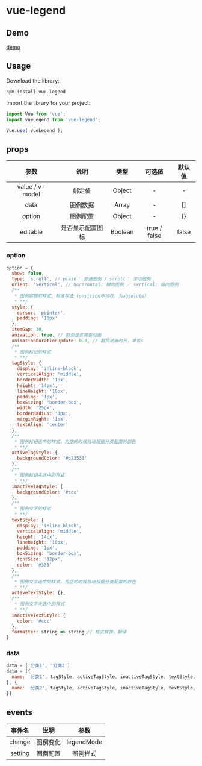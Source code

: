   # vue-legend

  ## Demo
  
  [demo](https://shichuanpo.github.io/vue-legend/demo)

  ## Usage

  Download the library:

  `npm install vue-legend`

  Import the library for your project:

  ```js
  import Vue from 'vue';
  import vueLegend from 'vue-legend';

  Vue.use( vueLegend );
  ```

  ## props
  
  参数 | 说明 | 类型 | 可选值 | 默认值
  :-: | :-: | :-: | :-: | :-:
  value / v-model | 绑定值 | Object | - | -|
  data | 图例数据 | Array | - | []|
  option | 图例配置 | Object | - | {}|
  editable | 是否显示配置图标 | Boolean | true / false | false |
  
  ### option
  ```javascript
  option = {
    show: false,
    type: 'scroll', // plain： 普通图例 / scroll： 滚动图例
    orient: 'vertical', // horizontal: 横向图例 ／ vertical: 纵向图例
    /**
     * 图例容器的样式，标准写法 (position不可改，为absolute)
     * **/
    style: {
      cursor: 'pointer',
      padding: '10px'
    },
    itemGap: 10,
    animation: true, // 翻页是否需要动画
    animationDurationUpdate: 0.8, // 翻页动画时长，单位s
    /**
     * 图例标记的样式
     * **/
    tagStyle: {
      display: 'inline-block',
      verticalAlign: 'middle',
      borderWidth: '1px',
      height: '14px',
      lineHeight: '10px',
      padding: '1px',
      boxSizing: 'border-box',
      width: '25px',
      borderRadius: '3px',
      marginRight: '1px',
      textAlign: 'center'
    },
    /**
     * 图例标记选中的样式，为空的时候自动根据分类配置的颜色
     * **/
    activeTagStyle: {
      backgroundColor: '#c23531'
    },
    /**
     * 图例标记未选中的样式
     * **/
    inactiveTagStyle: {
      backgroundColor: '#ccc'
    },
    /**
     * 图例文字的样式
     * **/
    textStyle: {
      display: 'inline-block',
      verticalAlign: 'middle',
      height: '14px',
      lineHeight: '10px',
      padding: '1px',
      boxSizing: 'border-box',
      fontSize: '12px',
      color: '#333'
    },
    /**
     * 图例文字选中的样式，为空的时候自动根据分类配置的颜色
     * **/
    activeTextStyle: {},
    /**
     * 图例文字未选中的样式
     * **/
    inactiveTextStyle: {
      color: '#ccc'
    },
    formatter: string => string // 格式转换，翻译
  }
```
### data
```javascript
data = ['分类1', '分类2']
data = [{
  name: '分类1', tagStyle, activeTagStyle, inactiveTagStyle, textStyle, activeTextStyle, inactiveTextStyle, formatter
}, {
  name: '分类2', tagStyle, activeTagStyle, inactiveTagStyle, textStyle, activeTextStyle, inactiveTextStyle, formatter
}]
```
## events
事件名 | 说明 | 参数
:-: | :-: | :-:
change | 图例变化 | legendMode
setting | 图例配置 | 图例样式

